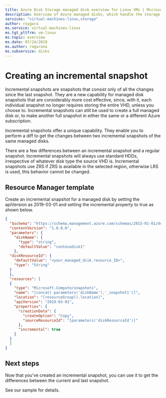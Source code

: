 ```yaml
---
title: Azure Disk Storage managed disk overview for Linux VMs | Microsoft Docs
description: Overview of Azure managed disks, which handle the storage accounts for you when using Linux VMs
services: "virtual-machines-linux,storage"
author: roygara
ms.service: virtual-machines-linux
ms.tgt_pltfrm: vm-linux
ms.topic: overview
ms.date: 07/24/2019
ms.author: rogarana
ms.subservice: disks
---
```


# Creating an incremental snapshot

Incremental snapshots are snapshots that consist only of all the changes since the last snapshot. They are a new capability for managed disk snapshots that are considerably more cost effective, since, with it, each individual snapshot no longer requires storing the entire VHD, unless you choose to. Incremental snapshots can still be used to create a full managed disk or, to make another full snapshot in either the same or a different Azure subscription.

Incremental snapshots offer a unique capability. They enable you to perform a diff to get the changes between two incremental snapshots of the same managed disks.

There are a few differences between an incremental snapshot and a regular snapshot. Incremental snapshots will always use standard HDDs, irrespective of whatever disk type the source VHD is. Incremental snapshots use ZRS if ZRS is available in the selected region, otherwise LRS is used, this behavior cannot be changed.

## Resource Manager template

Create an incremental snapshot for a managed disk by setting the apiVersion as 2019-03-01 and setting the incremental property to true as shown below. 

```json
{
  "$schema": "https://schema.management.azure.com/schemas/2015-01-01/deploymentTemplate.json#",
  "contentVersion": "1.0.0.0",
  "parameters": {
    "diskName": {
      "type": "string",
      "defaultValue": "contosodisk1"
    },
  "diskResourceId": {
    "defaultValue": "<your_managed_disk_resource_ID>",
    "type": "String"
  }
  }, 
  "resources": [
  {
    "type": "Microsoft.Compute/snapshots",
    "name": "[concat( parameters('diskName'),'_snapshot1')]",
    "location": "[resourceGroup().location]",
    "apiVersion": "2019-03-01",
    "properties": {
      "creationData": {
        "createOption": "Copy",
        "sourceResourceId": "[parameters('diskResourceId')]"
      },
      "incremental": true
    }
  }
  ]
}
```

## Next steps

Now that you've created an incremental snapshot, you can use it to get the differences between the current and last snapshot.

See our sample for details.